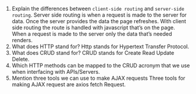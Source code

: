 1.	Explain the differences between `client-side routing` and `server-side routing`.
Server side routing is when a request is made to the server for data. Once the server provides the data the page refreshes. With client side routing the route is handled with javascript that’s on the page. When a request is made to the server only the data that’s needed renders.
1.	What does HTTP stand for?
Http stands for Hypertext Transfer Protocol.
1.	What does CRUD stand for?
CRUD stands for Create Read Update Delete.
1.  Which HTTP methods can be mapped to the CRUD acronym that we use when interfacing with APIs/Servers.
1.  Mention three tools we can use to make AJAX requests
Three tools for making AJAX request are axios fetch Request.
